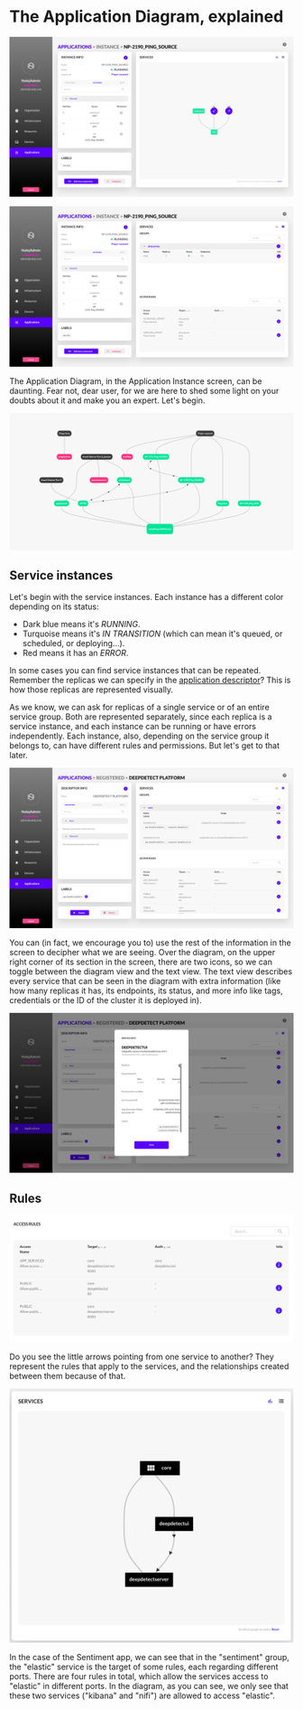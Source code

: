 # The Application Diagram, explained



![Application instance main view with graph](../.gitbook/assets/instance23.png)

![Application instance main view with services table](../.gitbook/assets/instance24.png)

The Application Diagram, in the Application Instance screen, can be daunting. Fear not, dear user, for we are here to shed some light on your doubts about it and make you an expert. Let's begin.

![I mean, who can blame you. This is scary.](../.gitbook/assets/captura-de-pantalla-2019-11-04-a-las-12.29.58.png)

## Service instances

Let's begin with the service instances. Each instance has a different color depending on its status:

* Dark blue means it's _RUNNING_.
* Turquoise means it's _IN TRANSITION_ \(which can mean it's queued, or scheduled, or deploying...\).
* Red means it has an _ERROR_.

In some cases you can find service instances that can be repeated. Remember the replicas we can specify in the [application descriptor](app_descriptors.md)? This is how those replicas are represented visually.

As we know, we can ask for replicas of a single service or of an entire service group. Both are represented separately, since each replica is a service instance, and each instance can be running or have errors independently. Each instance, also, depending on the service group it belongs to, can have different rules and permissions. But let's get to that later.

![Text description of the application instance](../.gitbook/assets/registered.png)

You can \(in fact, we encourage you to\) use the rest of the information in the screen to decipher what we are seeing. Over the diagram, on the upper right corner of its section in the screen, there are two icons, so we can toggle between the diagram view and the text view. The text view describes every service that can be seen in the diagram with extra information \(like how many replicas it has, its endpoints, its status, and more info like tags, credentials or the ID of the cluster it is deployed in\).

![Text description of the application instance](../.gitbook/assets/regservinf.png)

## Rules

![Rules of the Sentiment application instance](../.gitbook/assets/captura-de-pantalla-2019-11-04-a-las-12.35.09.png)

Do you see the little arrows pointing from one service to another? They represent the rules that apply to the services, and the relationships created between them because of that.

![Beginner-mode diagram](../.gitbook/assets/captura-de-pantalla-2019-11-04-a-las-12.36.45.png)

In the case of the Sentiment app, we can see that in the "sentiment" group, the "elastic" service is the target of some rules, each regarding different ports. There are four rules in total, which allow the services access to "elastic" in different ports. In the diagram, as you can see, we only see that these two services \("kibana" and "nifi"\) are allowed to access "elastic".

